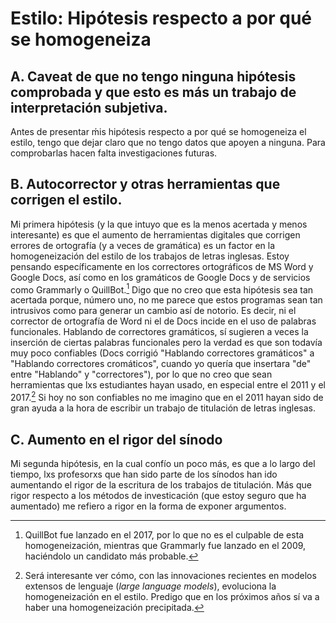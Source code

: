 # Estilo: Hipótesis respecto a por qué se homogeneiza
## A. Caveat de que no tengo ninguna hipótesis comprobada y que esto es más un trabajo de interpretación subjetiva.
Antes de presentar ḿis hipótesis respecto a por qué se homogeneiza el estilo, tengo que dejar claro que no tengo datos que apoyen a ninguna. Para comprobarlas hacen falta investigaciones futuras.
## B. Autocorrector y otras herramientas que corrigen el estilo.
Mi primera hipótesis (y la que intuyo que es la menos acertada y menos interesante) es que el aumento de herramientas digitales que corrigen errores de ortografía (y a veces de gramática) es un factor en la homogeneización del estilo de los trabajos de letras inglesas. Estoy pensando específicamente en los correctores ortográficos de MS Word y Google Docs, así como en los gramáticos de Google Docs y de servicios como Grammarly o QuillBot.[^1] Digo que no creo que esta hipótesis sea tan acertada porque, número uno, no me parece que estos programas sean tan intrusivos como para generar un cambio así de notorio. Es decir, ni el corrector de ortografía de Word ni el de Docs incide en el uso de palabras funcionales. Hablando de correctores gramáticos, sí sugieren a veces la inserción de ciertas palabras funcionales pero la verdad es que son todavía muy poco confiables (Docs corrigió "Hablando correctores gramáticos" a "Hablando correctores cromáticos", cuando yo quería que insertara "de" entre "Hablando" y "correctores"), por lo que no creo que sean herramientas que lxs estudiantes hayan usado, en especial entre el 2011 y el 2017.[^2] Si hoy no son confiables no me imagino que en el 2011 hayan sido de gran ayuda a la hora de escribir un trabajo de titulación de letras inglesas.
## C. Aumento en el rigor del sínodo
Mi segunda hipótesis, en la cual confío un poco más, es que a lo largo del tiempo, lxs profesorxs que han sido parte de los sínodos han ido aumentando el rigor de la escritura de los trabajos de titulación. Más que rigor respecto a los métodos de investicación (que estoy seguro que ha aumentado) me refiero a rigor en la forma de exponer argumentos.

[^1]: QuillBot fue lanzado en el 2017, por lo que no es el culpable de esta homogeneización, mientras que Grammarly fue lanzado en el 2009, haciéndolo un candidato más probable.
[^2]: Será interesante ver cómo, con las innovaciones recientes en modelos extensos de lenguaje (_large language models_), evoluciona la homogeneización en el estilo. Predigo que en los próximos años sí va a haber una homogeneización precipitada.